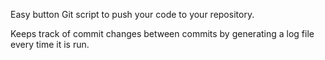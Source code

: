 Easy button Git script to push your code to your repository.

Keeps track of commit changes between commits by generating a log file every time it is run.